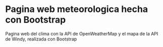 # Pagina web meteorologica hecha con Bootstrap

Pagina web del clima con la API de OpenWeatherMap y el mapa de la API de Windy, realizada con Bootstrap
